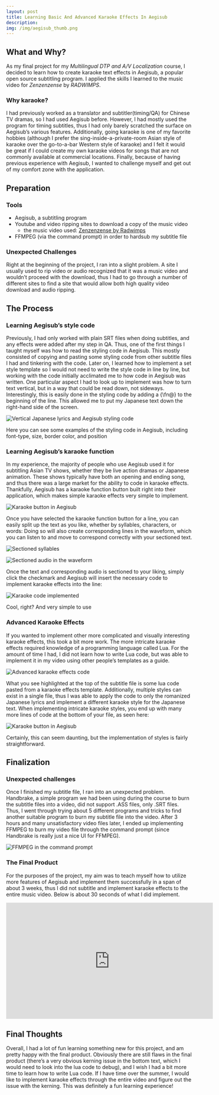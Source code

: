 ```yaml
---
layout: post
title: Learning Basic And Advanced Karaoke Effects In Aegisub
description: 
img: /img/aegisub_thumb.png
---
```


## What and Why?

As my final project for my *Multilingual DTP and A/V Localization* course, I decided to learn how to create karaoke text effects in Aegisub, a popular open source subtitling program. I applied the skills I learned to the music video for *Zenzenzense* by *RADWIMPS*.

### Why karaoke?

I had previously worked as a translator and subtitler(timing/QA) for Chinese TV dramas, so I had used Aegisub before. However, I had mostly used the program for timing subtitles, thus I had only barely scratched the surface on Aegisub’s various features. Additionally, going karaoke is one of my favorite hobbies (although I prefer the sing-inside-a-private-room Asian style of karaoke over the go-to-a-bar Western style of karaoke) and I felt it would be great if I could create my own karaoke videos for songs that are not commonly available at commercial locations. Finally, because of having previous experience with Aegisub, I wanted to challenge myself and get out of my comfort zone with the application.

## Preparation

### Tools

* Aegisub, a subtitling program
* Youtube and video ripping sites to download a copy of the music video
  * the music video used: [Zenzenzense by Radwimps](https://www.youtube.com/watch?v=PDSkFeMVNFs)
* FFMPEG (via the command prompt) in order to hardsub my subtitle file
 
### Unexpected Challenges

Right at the beginning of the project, I ran into a slight problem. A site I usually used to rip video or audio recognized that it was a music video and wouldn’t proceed with the download, thus I had to go through a number of different sites to find a site that would allow both high quality video download and audio ripping.
## The Process

### Learning Aegisub’s style code

Previously, I had only worked with plain SRT files when doing subtitles, and any effects were added after my step in QA. Thus, one of the first things I taught myself was how to read the styling code in Aegisub. This mostly consisted of copying and pasting some styling code from other subtitle files I had and tinkering with the code. Later on, I learned how to implement a set style template so I would not need to write the style code in line by line, but working with the code initially acclimated me to how code in Aegisub was written.
One particular aspect I had to look up to implement was how to turn text vertical, but in a way that could be read down, not sideways. Interestingly, this is easily done in the styling code by adding a \{\\fn@\} to the beginning of the line. This allowed me to put my Japanese text down the right-hand side of the screen.

![Vertical Japanese lyrics and Aegisub styling code](/img/aegisub_01.png)
<div class = "col three caption">Here you can see some examples of the styling code in Aegisub, including font-type, size, border color, and position</div>

### Learning Aegisub’s karaoke function

In my experience, the majority of people who use Aegisub used it for subtitling Asian TV shows, whether they be live action dramas or Japanese animation. These shows typically have both an opening and ending song, and thus there was a large market for the ability to code in karaoke effects. Thankfully, Aegisub has a karaoke function button built right into their application, which makes simple karaoke effects very simple to implement.

![Karaoke button in Aegisub](/img/aegisub_02.png)

Once you have selected the karaoke function button for a line, you can easily split up the text as you like, whether by syllables, characters, or words: Doing so will also create corresponding lines in the waveform, which you can listen to and move to correspond correctly with your sectioned text.

![Sectioned syllables](/img/aegisub_03.png)

![Sectioned audio in the waveform](/img/aegisub_04.png)

Once the text and corresponding audio is sectioned to your liking, simply click the checkmark and Aegisub will insert the necessary code to implement karaoke effects into the line:

![Karaoke code implemented](/img/aegisub_05.png)

<div class="col three caption">Cool, right? And very simple to use
</div>

### Advanced Karaoke Effects

If you wanted to implement other more complicated and visually interesting karaoke effects, this took a bit more work. The more intricate karaoke effects required knowledge of a programming language called Lua. For the amount of time I had, I did not learn how to write Lua code, but was able to implement it in my video using other people’s templates as a guide.

![Advanced karaoke effects code](/img/aegisub_06.png)

What you see highlighted at the top of the subtitle file is some lua code pasted from a karaoke effects template. Additionally, multiple styles can exist in a single file, thus I was able to apply the code to only the romanized Japanese lyrics and implement a different karaoke style for the Japanese text. When implementing intricate karaoke styles, you end up with many more lines of code at the bottom of your file, as seen here:

![Karaoke button in Aegisub](/img/aegisub_07.png)

Certainly, this can seem daunting, but the implementation of styles is fairly straightforward.

## Finalization
 
### Unexpected challenges

Once I finished my subtitle file, I ran into an unexpected problem. Handbrake, a simple program we had been using during the course to burn the subtitle files into a video, did not support .ASS files, only .SRT files. Thus, I went through trying about 5 different programs and tricks to find another suitable program to burn my subtitle file into the video. After 3 hours and many unsatisfactory video files later, I ended up implementing FFMPEG to burn my video file through the command prompt (since Handbrake is really just a nice UI for FFMPEG).

![FFMPEG in the command prompt](/img/aegisub_08.png)

### The Final Product

For the purposes of the project, my aim was to teach myself how to utilize more features of Aegisub and implement them successfully in a span of about 3 weeks, thus I did not subtitle and implement karaoke effects to the entire music video. Below is about 30 seconds of what I did implement.

<iframe width="560" height="315" src="https://www.youtube.com/embed/kBSrSv8vAik" frameborder="0" allow="accelerometer; autoplay; encrypted-media; gyroscope; picture-in-picture" allowfullscreen></iframe>

## Final Thoughts

Overall, I had a lot of fun learning something new for this project, and am pretty happy with the final product. Obviously there are still flaws in the final product (there’s a very obvious kerning issue in the bottom text, which I would need to look into the lua code to debug), and I wish I had a bit more time to learn how to write Lua code. If I have time over the summer, I would like to implement karaoke effects through the entire video and figure out the issue with the kerning. This was definitely a fun learning experience!

